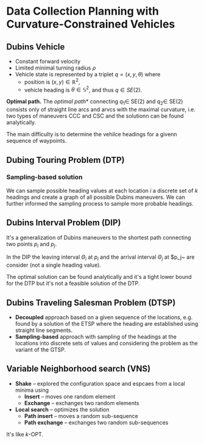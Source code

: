 # Data Collection Planning with Curvature-Constrained Vehicles

## Dubins Vehicle

* Constant forward velocity
* Limited minimal turning radius $\rho$
* Vehicle state is represented by a triplet $q = (x, y, \theta)$ where
    * position is $(x, y) \in \mathbb{R}^2$,
    * vehicle heading is $\theta \in \mathbb{S}^2$, and thus $q \in SE(2)$.

**Optimal path.** The *optimal path** connecting $q_1 \in$ SE(2) and $q_2 \in$ SE(2) consists only of straight  line arcs and arvcs with the maximal curvature, i.e. two types of maneuvers CCC and CSC and the solutionn can be found analytically.

The main difficulty is to determine the vehilce headings for a givenn sequence of waypoints.

## Dubing Touring Problem (DTP)

### Sampling-based solution

We can sample possible heading values at each location $i$ a discrete set of $k$ headings and create a graph of all possible Dubins maneuvers. We can further informed the sampling process to sample more probable headings.

## Dubins Interval Problem (DIP)

It's a generalization of Dubins maneuvers to the shortest path connecting two points $p_i$ and $p_j$.

In the DIP the leaving interval $\Theta_i$ at $p_i$ and the arrival interval $\Theta_j$ at $p_j~ are consider (not a single heading value).

The optimal solution can be found analytically and it's a tight lower bound for the DTP but it's not a feasible solution of the DTP.

## Dubins Traveling Salesman Problem (DTSP)

* **Decoupled** approach based on a given sequence of the locations, e.g. found by a solution of the ETSP where the heading are established using straight line segments.
* **Sampling-based** approach with sampling of the headings at the locations into discrete sets of values and considering the problem as the variant of the GTSP.

## Variable Neighborhood search (VNS)

* **Shake** – explored the configuration space and espcaes from a local minima using
    * **Insert** – moves one random element
    * **Exchange** – exchanges two random elements
* **Local search** – optimizes the solution
    * **Path insert** – moves a random sub-sequence
    * **Path exchange** – exchanges two random sub-sequences

It's like $k$-OPT.
